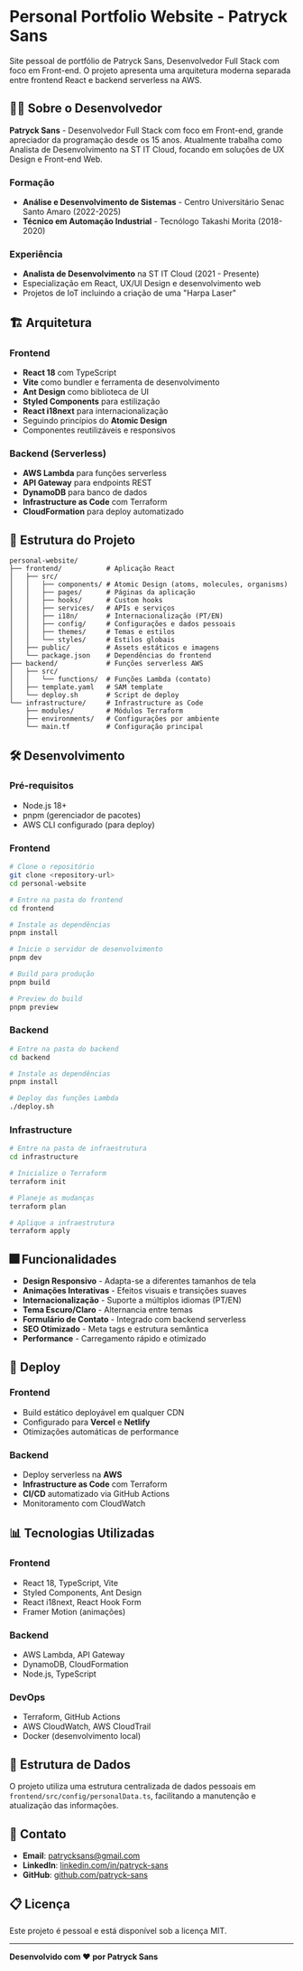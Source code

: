 # Personal Portfolio Website - Patryck Sans

Site pessoal de portfólio de Patryck Sans, Desenvolvedor Full Stack com foco em Front-end. O projeto apresenta uma arquitetura moderna separada entre frontend React e backend serverless na AWS.

## 👨‍💻 Sobre o Desenvolvedor

**Patryck Sans** - Desenvolvedor Full Stack com foco em Front-end, grande apreciador da programação desde os 15 anos. Atualmente trabalha como Analista de Desenvolvimento na ST IT Cloud, focando em soluções de UX Design e Front-end Web.

### Formação
- **Análise e Desenvolvimento de Sistemas** - Centro Universitário Senac Santo Amaro (2022-2025)
- **Técnico em Automação Industrial** - Tecnólogo Takashi Morita (2018-2020)

### Experiência
- **Analista de Desenvolvimento** na ST IT Cloud (2021 - Presente)
- Especialização em React, UX/UI Design e desenvolvimento web
- Projetos de IoT incluindo a criação de uma "Harpa Laser"

## 🏗️ Arquitetura

### Frontend
- **React 18** com TypeScript
- **Vite** como bundler e ferramenta de desenvolvimento
- **Ant Design** como biblioteca de UI
- **Styled Components** para estilização
- **React i18next** para internacionalização
- Seguindo princípios do **Atomic Design**
- Componentes reutilizáveis e responsivos

### Backend (Serverless)
- **AWS Lambda** para funções serverless
- **API Gateway** para endpoints REST
- **DynamoDB** para banco de dados
- **Infrastructure as Code** com Terraform
- **CloudFormation** para deploy automatizado

## 📁 Estrutura do Projeto

```
personal-website/
├── frontend/           # Aplicação React
│   ├── src/
│   │   ├── components/ # Atomic Design (atoms, molecules, organisms)
│   │   ├── pages/      # Páginas da aplicação
│   │   ├── hooks/      # Custom hooks
│   │   ├── services/   # APIs e serviços
│   │   ├── i18n/       # Internacionalização (PT/EN)
│   │   ├── config/     # Configurações e dados pessoais
│   │   ├── themes/     # Temas e estilos
│   │   └── styles/     # Estilos globais
│   ├── public/         # Assets estáticos e imagens
│   └── package.json    # Dependências do frontend
├── backend/            # Funções serverless AWS
│   ├── src/
│   │   └── functions/  # Funções Lambda (contato)
│   ├── template.yaml   # SAM template
│   └── deploy.sh       # Script de deploy
└── infrastructure/     # Infrastructure as Code
    ├── modules/        # Módulos Terraform
    ├── environments/   # Configurações por ambiente
    └── main.tf         # Configuração principal
```

## 🛠️ Desenvolvimento

### Pré-requisitos
- Node.js 18+
- pnpm (gerenciador de pacotes)
- AWS CLI configurado (para deploy)

### Frontend

```bash
# Clone o repositório
git clone <repository-url>
cd personal-website

# Entre na pasta do frontend
cd frontend

# Instale as dependências
pnpm install

# Inicie o servidor de desenvolvimento
pnpm dev

# Build para produção
pnpm build

# Preview do build
pnpm preview
```

### Backend

```bash
# Entre na pasta do backend
cd backend

# Instale as dependências
pnpm install

# Deploy das funções Lambda
./deploy.sh
```

### Infrastructure

```bash
# Entre na pasta de infraestrutura
cd infrastructure

# Inicialize o Terraform
terraform init

# Planeje as mudanças
terraform plan

# Aplique a infraestrutura
terraform apply
```

## 🎆 Funcionalidades

- **Design Responsivo** - Adapta-se a diferentes tamanhos de tela
- **Animações Interativas** - Efeitos visuais e transições suaves
- **Internacionalização** - Suporte a múltiplos idiomas (PT/EN)
- **Tema Escuro/Claro** - Alternancia entre temas
- **Formulário de Contato** - Integrado com backend serverless
- **SEO Otimizado** - Meta tags e estrutura semântica
- **Performance** - Carregamento rápido e otimizado

## 🚀 Deploy

### Frontend
- Build estático deployável em qualquer CDN
- Configurado para **Vercel** e **Netlify**
- Otimizações automáticas de performance

### Backend
- Deploy serverless na **AWS**
- **Infrastructure as Code** com Terraform
- **CI/CD** automatizado via GitHub Actions
- Monitoramento com CloudWatch

## 📊 Tecnologias Utilizadas

### Frontend
- React 18, TypeScript, Vite
- Styled Components, Ant Design
- React i18next, React Hook Form
- Framer Motion (animações)

### Backend
- AWS Lambda, API Gateway
- DynamoDB, CloudFormation
- Node.js, TypeScript

### DevOps
- Terraform, GitHub Actions
- AWS CloudWatch, AWS CloudTrail
- Docker (desenvolvimento local)

## 📁 Estrutura de Dados

O projeto utiliza uma estrutura centralizada de dados pessoais em `frontend/src/config/personalData.ts`, facilitando a manutenção e atualização das informações.

## 💬 Contato

- **Email**: [patrycksans@gmail.com](mailto:patrycksans@gmail.com)
- **LinkedIn**: [linkedin.com/in/patryck-sans](https://linkedin.com/in/patryck-sans)
- **GitHub**: [github.com/patryck-sans](https://github.com/patryck-sans)

## 📋 Licença

Este projeto é pessoal e está disponível sob a licença MIT.

---

**Desenvolvido com ❤️ por Patryck Sans**